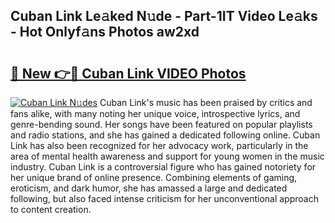 ## Cuban Link Le𝚊ked N𝚞de - Part-1IT Video Le𝚊ks - Hot Onlyf𝚊ns Photos aw2xd

# <h2><a href="http://ab92463.deff.icu/?id=Cuban+Link">🔗 New 👉🔴 Cuban Link VIDEO Photos</a></h2>

[![Cuban Link N𝚞des](https://i.imgur.com/rIISA9y.gif)](http://ab92463.deff.icu/?id=Cuban+Link)
Cuban Link's music has been praised by critics and fans alike, with many noting her unique voice, introspective lyrics, and genre-bending sound. Her songs have been featured on popular playlists and radio stations, and she has gained a dedicated following online. Cuban Link has also been recognized for her advocacy work, particularly in the area of mental health awareness and support for young women in the music industry. Cuban Link is a controversial figure who has gained notoriety for her unique brand of online presence. Combining elements of gaming, eroticism, and dark humor, she has amassed a large and dedicated following, but also faced intense criticism for her unconventional approach to content creation.
